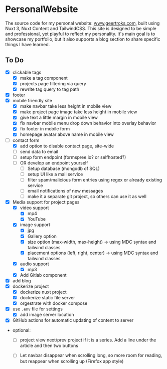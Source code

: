# PersonalWebsite
The source code for my personal website: www.geertroks.com, built using Nuxt 3, Nuxt Content and TailwindCSS. This site is designed to be simple and professional, yet playful to reflect my personality. It's main goal is to showcase my portfolio, but it also supports a blog section to share specific things I have learned.

## To Do
- [x] clickable tags
  - [x] make a tag component
  - [x] projects page filtering via query
  - [x] rewrite tag query to tag path
- [x] footer
- [x] mobile friendly site
  - [x] make navbar take less height in mobile view
  - [x] make project page image take less height in mobile view
  - [x] give text a little margin in mobile view
  - [x] fix navbar mobile menu drop down behavior into overlay behavior
  - [x] fix footer in mobile form
  - [x] homepage avatar above name in mobile view
- [ ] contact form
  - [x] add option to disable contact page, site-wide
  - [ ] send data to email
  - [ ] setup form endpoint (formspree.io? or selfhosted?)
  - [ ] OR develop an endpoint yourself
    - [ ] Setup database (mongodb of SQL)
    - [ ] setup UI like a mail service
    - [ ] filter spam/malicious form entries using regex or already existing service
    - [ ] email notifications of new messages
    - [ ] make it a separate git project, so others can use it as well
- [x] Media support for project pages
  - [x] video support
    - [x] mp4
    - [x] YouTube
  - [x] image support
    - [x] jpg
    - [x] Gallery option
    - [x] size option (max-width, max-height) -> using MDC syntax and tailwind classes
    - [x] placement options (left, right, center) -> using MDC syntax and tailwind classes
  - [x] audio support
    - [x] mp3
  - [x] Add Gitlab component
- [x] add blog
- [x] dockerize project
  - [x] dockerize nuxt project
  - [x] dockerize static file server
  - [x] orgestrate with docker compose
- [x] use `.env` file for settings
  - [x] add image server location
- [x] GitHub actions for automatic updating of content to server

- optional:
  - [ ] project view next/prev project if it is a series. Add a line under the article and then two buttons
  - [ ] Let navbar disappear when scrolling long, so more room for reading, but reappear when scrolling up (Firefox app style)


